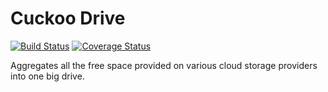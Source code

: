 Cuckoo Drive
===========
[![Build Status](https://travis-ci.org/lukasmartinelli/cuckoodrive.png?branch=master)](https://travis-ci.org/lukasmartinelli/cuckoodrive)
[![Coverage Status](https://coveralls.io/repos/lukasmartinelli/cuckoodrive/badge.png?branch=master)](https://coveralls.io/r/lukasmartinelli/cuckoodrive?branch=master)

Aggregates all the free space provided on various cloud storage providers into one big drive.
